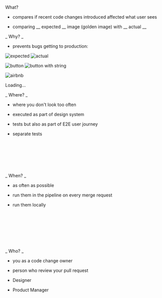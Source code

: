 What?  

 - compares if recent code changes introduced affected what user sees  
   
 - comparing __ expected __ image (golden image)  with __ actual __  

_ Why? _
  
 - prevents bugs getting to production:  
     
     
![expected](/expected.png) ![actual](/actual.png)  
  
![button](/button.png) ![button with string](/button-string.png)  
  
![airbnb](/airbnb.png)  

<div class="wrapper">
<div class="loader">  
<div class="loader-text">
Loading...
</div>
</div>
 
  

_ Where? _  
  
- where you don't look too often  

- executed as part of design system  

- tests but also as part of E2E user journey  

- separate tests  

<br> 
<br>
<br>
<br>
<br>
<br>
_ When? _

- as often as possible  

- run them in the pipeline on every merge request  

- run them locally  
<br>
<br>
<br>
<br>
<br>
<br>

_ Who? _  
  
- you as a code change owner  

- person who review your pull request  

- Designer  

- Product Manager  
<br>
<br>
<br>
<br>
<br>
<br>
